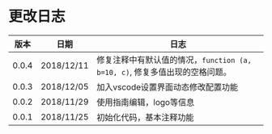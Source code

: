 # 更改日志
| 版本 | 日期 | 日志 |
|---|---|---|
| 0.0.4 | 2018/12/11 | 修复注释中有默认值的情况，`function (a, b=10, c)`, 修复多值出现的空格问题。|
| 0.0.3 | 2018/12/05 | 加入vscode设置界面动态修改配置功能|
| 0.0.2 | 2018/11/29 | 使用指南编辑，logo等信息|
| 0.0.1 | 2018/11/25 | 初始化代码，基本注释功能|
